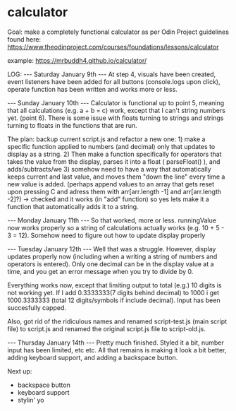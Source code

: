 # calculator

Goal: make a completely functional calculator as per Odin Project guidelines found here: https://www.theodinproject.com/courses/foundations/lessons/calculator

example: https://mrbuddh4.github.io/calculator/

LOG:
--- Saturday January 9th ---
At step 4, visuals have been created, event listeners have been added for all buttons (console.logs upon click), operate function has been written and works more or less.

--- Sunday January 10th ---
Calculator is functional up to point 5, meaning that all calculations (e.g. a + b = c) work, except that I can't string numbers yet. (point 6). There is some issue with floats turning to strings and strings turning to floats in the functions that are run.

The plan: backup current script.js and refactor a new one: 
    1) make a specific function applied to numbers (and decimal) only that updates to display as a string. 
    2) Then make a function specifically for operators that takes the value from the display, parses it into a float ( parseFloat() ), and adds/subtracts/we
    3) somehow need to have a way that automatically keeps current and last value, and moves them "down the line" every time a new value is added. (perhaps append values to an array that gets reset upon pressing C and adress them with arr[arr.length -1] and arr[arr.length -2]?) -> checked and it works (in "add" function) so yes lets make it a function that automatically adds it to a string.

--- Monday January 11th ---
So that worked, more or less. runningValue now works properly so a string of calculations actually works (e.g. 10 + 5 - 3 = 12). Somehow need to figure out how to update display properly

--- Tuesday January 12th ---
Well that was a struggle. However, display updates properly now (including when a writing a string of numbers and operators is entered). Only one decimal can be in the display value at a time, and you get an error message when you try to divide by 0.

Everything works now, except that limiting output to total (e.g.) 10 digits is not working yet. If I add 0.3333333(7 digits behind decimal) to 1000 i get 1000.3333333 (total 12 digits/symbols if include decimal). Input has been succesfully capped.

Also, got rid of the ridiculous names and renamed script-test.js (main script file) to script.js and renamed the original script.js file to script-old.js.

--- Thursday January 14th ---
Pretty much finished. Styled it a bit, number input has been limited, etc etc. All that remains is making it look a bit better, adding keyboard support, and adding a backspace button.


Next up:
- backspace button
- keyboard support
- stylin' yo

